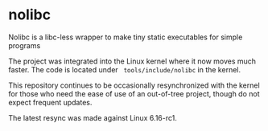 # nolibc

Nolibc is a libc-less wrapper to make tiny static executables for simple programs

The project was integrated into the Linux kernel where it now moves much faster.
The code is located under ` tools/include/nolibc` in the kernel.

This repository continues to be occasionally resynchronized with the kernel for
those who need the ease of use of an out-of-tree project, though do not expect
frequent updates.

The latest resync was made against Linux 6.16-rc1.
